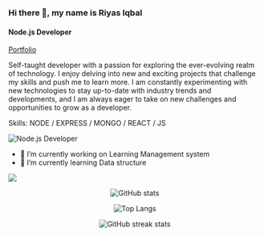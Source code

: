 ### Hi there 👋, my name is Riyas Iqbal
#### Node.js Developer

[Portfolio](https://riyas-iqbal.netlify.app)



Self-taught developer with a passion for exploring the ever-evolving realm of technology. I enjoy delving into new and exciting projects that challenge my skills and push me to learn more. I am constantly experimenting with new technologies to stay up-to-date with industry trends and developments, and I am always eager to take on new challenges and opportunities to grow as a developer.

Skills: NODE / EXPRESS / MONGO / REACT / JS 

![Node.js Developer](https://media.licdn.com/dms/image/D5616AQEgQ42Iy13yTQ/profile-displaybackgroundimage-shrink_350_1400/0/1673327637308?e=1679529600&v=beta&t=u7CpAdx_aAjLRJKVruOXb_H7vK9Ai5OD1Ahk_yIZJnU)

- 🔭 I’m currently working on Learning Management system 
- 🌱 I’m currently learning Data structure


![](https://komarev.com/ghpvc/?username=Riyas-iqbal&color=green)


<div align='center'>

![GitHub stats](https://github-readme-stats.vercel.app/api?username=Riyas-iqbal&show_icons=true)  

![Top Langs](https://github-readme-stats.vercel.app/api/top-langs/?username=Riyas-iqbal&layout=compact)

![GitHub streak stats](https://streak-stats.demolab.com/?user=Riyas-iqbal)  
<div/>
